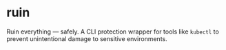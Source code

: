 # ruin

Ruin everything — safely. A CLI protection wrapper for tools like `kubectl` to prevent unintentional damage to sensitive environments.
